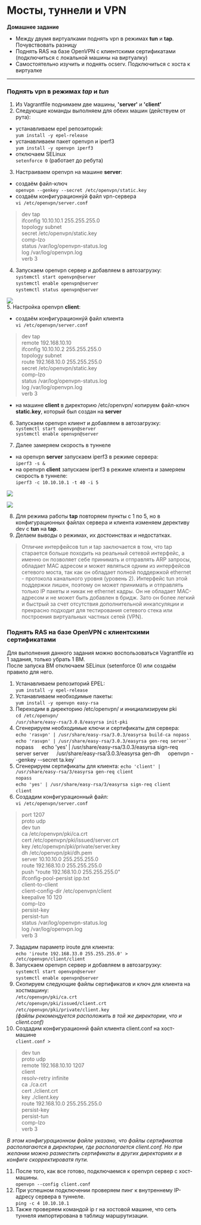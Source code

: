 # Мосты, туннели и VPN 
**Домашнее задание**  
- Между двумя виртуалками поднять vpn в режимах **tun** и **tap**. Почувствовать разницу
- Поднять RAS на базе OpenVPN с клиентскими сертификатами (подключиться с локальной машины на виртуалку)
- Самостоятельно изучить и поднять ocserv. Подключиться с хоста к виртуалке

---
### Поднять vpn в режимах *tap* и *tun*  

1. Из Vagrantfile поднимаем две машины, **'server'** и **'client'**  
2. Следующие команды выполняем для обеих машин (действуем от рута):  
- устанавливаем epel репозиторий:  
`yum install -y epel-release`  
- устанавливаем пакет openvpn и iperf3  
`yum install -y openvpn iperf3`  
- отключаем SELinux  
`setenforce 0` (работает до ребута)
3. Настраиваем openvpn на машине **server**:  
- создаём файл-ключ  
`openvpn --genkey --secret /etc/openvpn/static.key`  
- создаём конфигурационнýй файл vpn-сервера  
`vi /etc/openvpn/server.conf`  

> dev tap  
> ifconfig 10.10.10.1 255.255.255.0  
> topology subnet  
> secret /etc/openvpn/static.key  
> comp-lzo  
> status /var/log/openvpn-status.log  
> log /var/log/openvpn.log  
> verb 3  
4. Запускаем openvpn сервер и добавляем в автозагрузку:  
`systemctl start openvpn@server`  
`systemctl enable openvpn@server`  
`systemctl status openvpn@server`  

![](https://github.com/remizovk/vpn/blob/8ccdde866dca205ae01bf41f4f82852c671885ec/screenshots/%D0%A1%D0%BD%D0%B8%D0%BC%D0%BE%D0%BA%20%D1%8D%D0%BA%D1%80%D0%B0%D0%BD%D0%B0%20%D0%BE%D1%82%202022-09-19%2015-11-06.png)  
5. Настройка openvpn **client**:  
- создаём конфигурационнýй файл клиента  
`vi /etc/openvpn/server.conf`  

> dev tap  
> remote 192.168.10.10  
> ifconfig 10.10.10.2 255.255.255.0  
> topology subnet  
> route 192.168.10.0 255.255.255.0  
> secret /etc/openvpn/static.key  
> comp-lzo  
> status /var/log/openvpn-status.log  
> log /var/log/openvpn.log  
> verb 3  

- на машине **client** в директорию /etc/openvpn/ копируем файл-ключ **static.key**, который был создан на **server**  

6. Запускаем openvpn клиент и добавляем в автозагрузку:  
`systemctl start openvpn@server`  
`systemctl enable openvpn@server`  

7. Далее замеряем скорость в туннеле
- на openvpn **server**  запускаем iperf3 в режиме сервера:  
`iperf3 -s &`  
- на openvpn **client** запускаем iperf3 в режиме клиента и замеряем скорость в туннеле:  
`iperf3 -c 10.10.10.1 -t 40 -i 5`  

![](https://github.com/remizovk/vpn/blob/0b6ce0c800019954e7d6a67730328902adf15511/screenshots/%D0%A1%D0%BD%D0%B8%D0%BC%D0%BE%D0%BA%20%D1%8D%D0%BA%D1%80%D0%B0%D0%BD%D0%B0%20%D0%BE%D1%82%202022-09-19%2015-34-41.png)  

![](https://github.com/remizovk/vpn/blob/0b6ce0c800019954e7d6a67730328902adf15511/screenshots/%D0%A1%D0%BD%D0%B8%D0%BC%D0%BE%D0%BA%20%D1%8D%D0%BA%D1%80%D0%B0%D0%BD%D0%B0%20%D0%BE%D1%82%202022-09-19%2015-35-15.png)  

8. Для режима работы **tap** повторяем пункты с 1 по 5, но в конфигурационных файлах сервера и клиента изменяем дерективу dev с **tun** на **tap**.  
9. Делаем выводы о режимах, их достоинствах и недостатках.  
> Отличие интерфейсов tun и tap заключается в том, что tap старается больше походить на реальный сетевой интерфейс, а именно он позволяет себе принимать и отправлять ARP запросы, обладает MAC адресом и может являться одним из интерфейсов сетевого моста, так как он обладает полной поддержкой ethernet - протокола канального уровня (уровень 2). Интерфейс tun этой поддержки лишен, поэтому он может принимать и отправлять только IP пакеты и никак не ethernet кадры. Он не обладает MAC-адресом и не может быть добавлен в бридж. Зато он более легкий и быстрый за счет отсутствия дополнительной инкапсуляции и прекрасно подходит для тестирования сетевого стека или построения виртуальных частных сетей (VPN).

### Поднять RAS на базе OpenVPN с клиентскими сертификатами
Для выполнения данного задания можно воспользоваться Vagrantfile из 1 задания, только убрать 1 ВМ.  
После запуска ВМ отключаем SELinux (setenforce 0) или создаём правило для него.  
1. Устанавливаем репозиторий EPEL:  
`yum install -y epel-release`  
2. Устанавливаем необходимые пакеты:  
`yum install -y openvpn easy-rsa`  
3. Переходим в директорию /etc/openvpn/ и инициализируем pki  
`cd /etc/openvpn/`  
`/usr/share/easy-rsa/3.0.8/easyrsa init-pki`  
4. Сгенерируем необходимые ключи и сертификаты для сервера:  
`echo 'rasvpn' | /usr/share/easy-rsa/3.0.3/easyrsa build-ca nopass`  
`echo 'rasvpn' | /usr/share/easy-rsa/3.0.3/easyrsa gen-req server``
`nopass`  
`echo 'yes' | /usr/share/easy-rsa/3.0.3/easyrsa sign-req server server`  
`/usr/share/easy-rsa/3.0.3/easyrsa gen-dh`  
`openvpn --genkey --secret ta.key`  
5. Сгенерируем сертификаты для клиента:
`echo 'client' | /usr/share/easy-rsa/3/easyrsa gen-req client`  
`nopass`  
`echo 'yes' | /usr/share/easy-rsa/3/easyrsa sign-req client`  
`client`  
6. Создадим конфигурационный файл:  
`vi /etc/openvpn/server.conf` 
>port 1207  
>proto udp  
>dev tun  
>ca /etc/openvpn/pki/ca.crt  
>cert /etc/openvpn/pki/issued/server.crt  
>key /etc/openvpn/pki/private/server.key  
>dh /etc/openvpn/pki/dh.pem  
>server 10.10.10.0 255.255.255.0  
>route 192.168.10.0 255.255.255.0  
>push "route 192.168.10.0 255.255.255.0"  
>ifconfig-pool-persist ipp.txt  
>client-to-client  
>client-config-dir /etc/openvpn/client  
>keepalive 10 120  
>comp-lzo  
>persist-key  
>persist-tun  
>status /var/log/openvpn-status.log  
>log /var/log/openvpn.log  
>verb 3  

7. Зададим параметр iroute для клиента:  
`echo 'iroute 192.168.33.0 255.255.255.0' > /etc/openvpn/client/client`  
8. Запускаем openvpn сервер и добавляем в автозагрузку:  
`systemctl start openvpn@server`  
`systemctl enable openvpn@server`
9. Скопируем следующие файлы сертификатов и ключ для клиента на хостмашину:  
`/etc/openvpn/pki/ca.crt`  
`/etc/openvpn/pki/issued/client.crt`  
`/etc/openvpn/pki/private/client.key`  
*(файлы рекомендуется расположить в той же директории, что и client.conf)*   
10. Создадим конфигурационнй файл клиента client.conf на хост-машине  
`client.conf >`  
>dev tun  
>proto udp  
>remote 192.168.10.10 1207  
>client  
>resolv-retry infinite  
>ca ./ca.crt  
>cert ./client.crt  
>key ./client.key  
>route 192.168.10.0 255.255.255.0  
>persist-key  
>persist-tun  
>comp-lzo  
>verb 3  
>
*В этом конфигурационном файле указано, что файлы сертификатов располагаются в директории, где располагается client.conf. Но при желании можно разместить сертификаты в других директориях и в конфиге скорректироватя пути.*   

11. После того, как все готово, подключаемся к openvpn сервер с хост-машины.  
`openvpn --config client.conf`  
12. При успешном подключении проверяем пинг к внутреннему IP-адресу сервера в туннеле.  
`ping -c 4 10.10.10.1`  
13. Также проверяем командой ip r на хостовой машине, что сеть туннеля импортирована в таблицу маршрутизации.  
